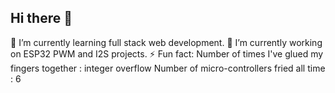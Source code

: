 ## Hi there 👋

🌱 I’m currently learning full stack web development.
🔭 I’m currently working on ESP32 PWM and I2S projects.
⚡ Fun fact:  Number of times I've glued my fingers together : integer overflow
              Number of micro-controllers fried all time     : 6


<!--
**ucflumm/ucflumm** is a ✨ _special_ ✨ repository because its `README.md` (this file) appears on your GitHub profile.

Here are some ideas to get you started:

- 🔭 I’m currently working on ...
- 🌱 I’m currently learning ...
- 👯 I’m looking to collaborate on ...
- 🤔 I’m looking for help with ...
- 💬 Ask me about ...
- 📫 How to reach me: ...
- 😄 Pronouns: ...
- ⚡ Fun fact: ...
-->
